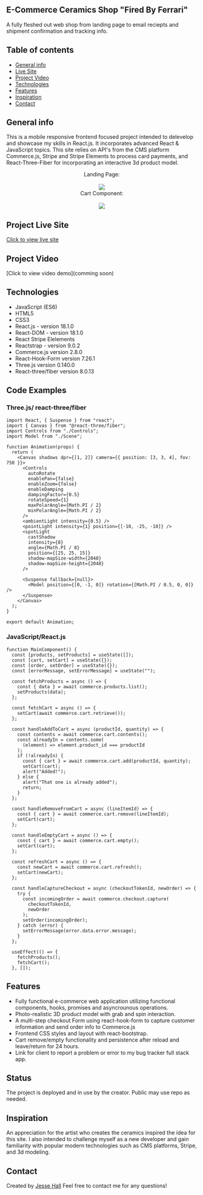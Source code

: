 ## E-Commerce Ceramics Shop "Fired By Ferrari"

A fully fleshed out web shop from landing page to email reciepts and shipment confirmation and tracking info.

## Table of contents

- [General info](#general-info)
- [Live Site](#project-live-site)
- [Project Video](#project-video)
- [Technologies](#technologies)
- [Features](#features)
- [Inspiration](#inspiration)
- [Contact](#contact)

## General info

This is a mobile responsive frontend focused project intended to delevelop and showcase my skills in React.js. It incorporates advanced React & JavaScript topics. This site relies on API's from the CMS platform Commerce.js, Stripe and Stripe Elements to process card payments, and React-Three-Fiber for incorporating an interactive 3d product model.

<div align="center">Landing Page: </div>
<br/>
<div align="center">
<kbd>
<img src="./capture.jpg">
</kbd>
</div>
<div align="center">Cart Component: </div>
<br/>
<div align="center">
<kbd>
<img src="./capture2.jpg">
</kbd>
</div>

## Project Live Site

[Click to view live site](https://cortneyferrari.com/)

## Project Video

[Click to view video demo](comming soon)

## Technologies

- JavaScript (ES6)
- HTML5
- CSS3
- React.js - version 18.1.0
- React-DOM - version 18.1.0
- React Stripe Elelements
- Reactstrap - version 9.0.2
- Commerce.js version 2.8.0
- React-Hook-Form version 7.26.1
- Three.js version 0.140.0
- React-three/fiber version 8.0.13

## Code Examples

### Three.js/ react-three/fiber

```
import React, { Suspense } from "react";
import { Canvas } from "@react-three/fiber";
import Controls from "./Controls";
import Model from "./Scene";

function Animation(props) {
  return (
    <Canvas shadows dpr={[1, 2]} camera={{ position: [3, 3, 4], fov: 750 }}>
      <Controls
        autoRotate
        enablePan={false}
        enableZoom={false}
        enableDamping
        dampingFactor={0.5}
        rotateSpeed={1}
        maxPolarAngle={Math.PI / 2}
        minPolarAngle={Math.PI / 2}
      />
      <ambientLight intensity={0.5} />
      <pointLight intensity={1} position={[-10, -25, -10]} />
      <spotLight
        castShadow
        intensity={8}
        angle={Math.PI / 8}
        position={[25, 25, 15]}
        shadow-mapSize-width={2048}
        shadow-mapSize-height={2048}
      />

      <Suspense fallback={null}>
        <Model position={[0, -1, 0]} rotation={[Math.PI / 0.5, 0, 0]} />
      </Suspense>
    </Canvas>
  );
}

export default Animation;

```

### JavaScript/React.js

```
function MainComponent() {
  const [products, setProducts] = useState([]);
  const [cart, setCart] = useState({});
  const [order, setOrder] = useState({});
  const [errorMessage, setErrorMessage] = useState("");

  const fetchProducts = async () => {
    const { data } = await commerce.products.list();
    setProducts(data);
  };

  const fetchCart = async () => {
    setCart(await commerce.cart.retrieve());
  };

  const handleAddToCart = async (productId, quantity) => {
    const contents = await commerce.cart.contents();
    const alreadyIn = contents.some(
      (element) => element.product_id === productId
    );
    if (!alreadyIn) {
      const { cart } = await commerce.cart.add(productId, quantity);
      setCart(cart);
      alert("Added!");
    } else {
      alert("That one is already added");
      return;
    }
  };

  const handleRemoveFromCart = async (lineItemId) => {
    const { cart } = await commerce.cart.remove(lineItemId);
    setCart(cart);
  };

  const handleEmptyCart = async () => {
    const { cart } = await commerce.cart.empty();
    setCart(cart);
  };

  const refreshCart = async () => {
    const newCart = await commerce.cart.refresh();
    setCart(newCart);
  };

  const handleCaptureCheckout = async (checkoutTokenId, newOrder) => {
    try {
      const incomingOrder = await commerce.checkout.capture(
        checkoutTokenId,
        newOrder
      );
      setOrder(incomingOrder);
    } catch (error) {
      setErrorMessage(error.data.error.message);
    }
  };

  useEffect(() => {
    fetchProducts();
    fetchCart();
  }, []);

```

## Features

- Fully functional e-commerce web application utilizing functional components, hooks, promises and asyncrounous operations.
- Photo-realistic 3D product model with grab and spin interaction.
- A multi-step checkout Form using react-hook-form to capture customer information and send order info to Commerce.js
- Frontend CSS styles and layout with react-bootstrap.
- Cart remove/empty functionality and persistence after reload and leave/return for 24 hours.
- Link for client to report a problem or error to my bug tracker full stack app.

## Status

The project is deployed and in use by the creator. Public may use repo as needed.

## Inspiration

An appreciation for the artist who creates the ceramics inspired the idea for this site. I also intended to challenge myself as a new developer and gain familiarity with popular modern technologies such as CMS platforms, Stripe, and 3d modeling.

## Contact

Created by [Jesse Hall](https://www.linkedin.com/in/jessehall/)
Feel free to contact me for any questions!

```

```
